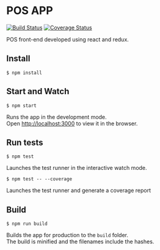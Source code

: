 # POS APP

[![Build Status](https://travis-ci.com/heshanera/POS.svg?token=ip5Rapk5jYsnEQF9yfy4&branch=master)](https://travis-ci.com/heshanera/POS)
[![Coverage Status](https://img.shields.io/badge/coverage-100%25-brightgreen.svg)]()

POS front-end developed using react and redux.

## Install

```
$ npm install
```

## Start and Watch

```
$ npm start
```

Runs the app in the development mode.<br>
Open [http://localhost:3000](http://localhost:3000) to view it in the browser.

## Run tests

```
$ npm test
```

Launches the test runner in the interactive watch mode.<br>

```
$ npm test -- --coverage
```

Launches the test runner and generate a coverage report<br>

## Build

```
$ npm run build
```

Builds the app for production to the `build` folder.<br>
The build is minified and the filenames include the hashes.<br>

